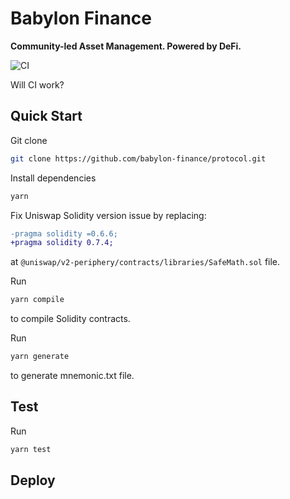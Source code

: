 # Babylon Finance

**Community-led Asset Management. Powered by DeFi.**

![CI](https://github.com/babylon-finance/protocol/actions/workflows/ci.yml/badge.svg)

Will CI work?

## Quick Start

Git clone

```bash
git clone https://github.com/babylon-finance/protocol.git
```

Install dependencies

```bash
yarn
```

Fix Uniswap Solidity version issue by replacing:

```diff
-pragma solidity =0.6.6;
+pragma solidity 0.7.4;
```

at `@uniswap/v2-periphery/contracts/libraries/SafeMath.sol` file.

Run

```bash
yarn compile
```

to compile Solidity contracts.

Run

```bash
yarn generate
```

to generate mnemonic.txt file.

## Test

Run

```bash
yarn test
```

## Deploy
